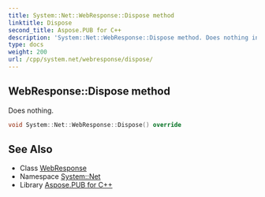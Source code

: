 ```yaml
---
title: System::Net::WebResponse::Dispose method
linktitle: Dispose
second_title: Aspose.PUB for C++
description: 'System::Net::WebResponse::Dispose method. Does nothing in C++.'
type: docs
weight: 200
url: /cpp/system.net/webresponse/dispose/
---
```

## WebResponse::Dispose method


Does nothing.

```cpp
void System::Net::WebResponse::Dispose() override
```

## See Also

* Class [WebResponse](../)
* Namespace [System::Net](../../)
* Library [Aspose.PUB for C++](../../../)
